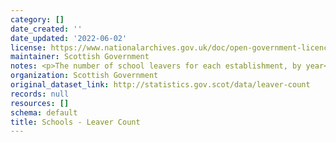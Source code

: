 ```yaml
---
category: []
date_created: ''
date_updated: '2022-06-02'
license: https://www.nationalarchives.gov.uk/doc/open-government-licence/version/3/
maintainer: Scottish Government
notes: <p>The number of school leavers for each establishment, by year</p>
organization: Scottish Government
original_dataset_link: http://statistics.gov.scot/data/leaver-count
records: null
resources: []
schema: default
title: Schools - Leaver Count
---
```

